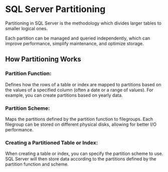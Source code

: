 # SQL Server Partitioning

Partitioning in SQL Server is the methodology which divides larger tables to smaller logical ones.

Each partition can be managed and queried independently, which can improve performance, simplify maintenance, and optimize storage.

## How Partitioning Works

### Partition Function: 

Defines how the rows of a table or index are mapped to partitions based on the values of a specified column (often a date or a range of values). For example, you can create partitions based on yearly data.

### Partition Scheme: 

Maps the partitions defined by the partition function to filegroups. Each filegroup can be stored on different physical disks, allowing for better I/O performance.

### Creating a Partitioned Table or Index: 

When creating a table or index, you can specify the partition scheme to use. SQL Server will then store data according to the partitions defined by the partition function and scheme.

